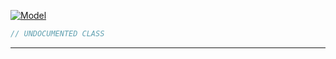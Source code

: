 <a href='https://github.com/ajthinking/archetype/blob/master/src/Endpoints/Laravel/Maker/Model.php'>![Model](https://img.shields.io/badge/-Model-blue)
```php
// UNDOCUMENTED CLASS
```
<hr>